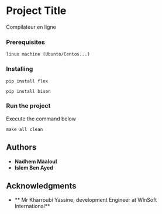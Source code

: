 # Project Title

Compilateur en ligne

### Prerequisites
```
linux machine (Ubunto/Centos...)
```
### Installing

```
pip install flex
```
```
pip install bison
```

### Run the project

Execute the command below

```
make all clean
```


## Authors

* **Nadhem Maaloul**
* **Islem Ben Ayed**

## Acknowledgments

* ** Mr Kharroubi Yassine, development Engineer at WinSoft International**
